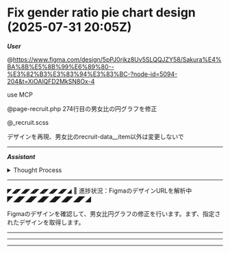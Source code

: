 <!-- Generated by SpecStory -->

# Fix gender ratio pie chart design (2025-07-31 20:05Z)

_**User**_

@https://www.figma.com/design/5pPJ0rjkz8Uv5SLQQJZY58/Sakura%E4%BA%8B%E5%8B%99%E6%89%80--%E3%82%B3%E3%83%94%E3%83%BC-?node-id=5094-204&t=XiOAlQFD2MkSN8Ox-4 

use MCP

@page-recruit.php 274行目の男女比の円グラフを修正

@_recruit.scss 

デザインを再現、男女比のrecruit-data__item以外は変更しないで

---

_**Assistant**_

<think><details><summary>Thought Process</summary>ユーザーがFigmaのデザインを参照して、男女比の円グラフのデザインを修正したいということですね。

- FigmaのURLが提供されている
- page-recruit.php の274行目周辺の男女比円グラフの修正が必要
- _recruit.scss でデザインを再現
- 男女比のrecruit-data__item以外は変更しない

まず、Figmaからデザインを取得して、現在のコードと比較する必要があります。その後、_recruit.scssを確認して修正を行いましょう。

FigmaのURLから node-id=5094-204 を抽出できます。</details></think>

---

◤◢◤◢◤◢◤◢◤◢◤◢◤◢
🔄 進捗状況：FigmaのデザインURLを解析中
◤◢◤◢◤◢◤◢◤◢◤◢◤◢

Figmaのデザインを確認して、男女比円グラフの修正を行います。まず、指定されたデザインを取得します。

---



---



---

